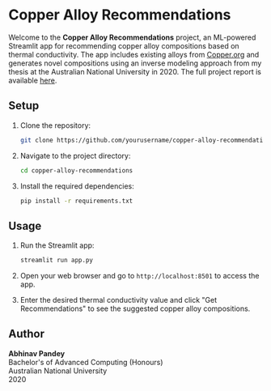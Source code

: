 # Copper Alloy Recommendations

Welcome to the **Copper Alloy Recommendations** project, an ML-powered Streamlit app for recommending copper alloy compositions based on thermal conductivity. The app includes existing alloys from [Copper.org](https://alloys.copper.org/) and generates novel compositions using an inverse modeling approach from my thesis at the Australian National University in 2020. The full project report is available [here](docs/Project%20Report.pdf).


## Setup

1. Clone the repository:
    ```bash
    git clone https://github.com/yourusername/copper-alloy-recommendations.git
    ```

2. Navigate to the project directory:
    ```bash
    cd copper-alloy-recommendations
    ```

3. Install the required dependencies:
    ```bash
    pip install -r requirements.txt
    ```

## Usage

1. Run the Streamlit app:
    ```bash
    streamlit run app.py
    ```

2. Open your web browser and go to `http://localhost:8501` to access the app.

3. Enter the desired thermal conductivity value and click "Get Recommendations" to see the suggested copper alloy compositions.


## Author

**Abhinav Pandey**  
Bachelor's of Advanced Computing (Honours)  
Australian National University  
2020